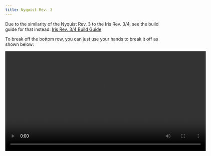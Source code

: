```yaml
---
title: Nyquist Rev. 3
---
```


Due to the similarity of the Nyquist Rev. 3 to the Iris Rev. 3/4, see the build guide for that instead: [Iris Rev. 3/4 Build Guide](iris-rev3-build-guide.md)

To break off the bottom row, you can just use your hands to break it off as shown below:

<video width="640" controls>
  <source src="/videos/pcb-break.mp4" type="video/mp4" />
</video>
